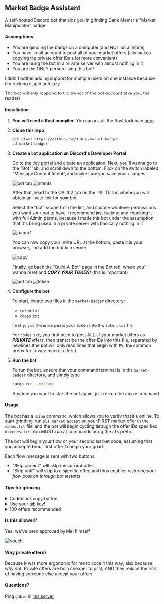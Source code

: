 ## Market Badge Assistant

A self-hosted Discord bot that aids you in grinding Dank Memer's "Market Manipulator" badge

#### Assumptions

-   You are grinding the badge on a computer (and NOT on a phone)
-   You have an alt account to post all of your market offers
    (this makes copying the private offer IDs a lot more convenient)
-   You are using the bot in a private server with almost nothing in it
-   You are the ONLY person using this bot!

I didn't bother adding support for multiple users on one instance because i'm fucking stupid and lazy

The bot will only respond to the owner of the bot _account_ (aka you, the reader)

#### Installation

1.  **You will need a Rust compiler.**
    You can install the Rust toolchain [here](https://rustup.rs/)

2.  **Clone this repo**

    ```sh
    git clone https://github.com/fuh-Q/market-badger
    cd market-badger
    ```

3.  **Create a bot application on Discord's Developer Portal**

    Go to the [dev portal](https://discord.com/developers) and create an application. Next, you'll wanna go to the "Bot" tab, and scroll down to the bottom. Flick on the switch labeled "Message Content Intent", and make sure you save your changes!

    ![bot tab](assets/bottab.png)
    ![intents](assets/intents.png)

    After that, head to the OAuth2 tab on the left. This is where you will obtain an invite link for your bot

    Select the "bot" scope from the list, and choose whatever permissions you want your bot to have. I recommend just fucking and chucking it with full Admin perms, because I made this bot under the assumption that it's being used in a private server with basically nothing in it

    ![oauth2](assets/oauth2.png)

    You can now copy your invite URL at the bottom, paste it in your browser, and add the bot to a server

    ![copy](assets/copy-url.png)

    Finally, go back the "Build-A-Bot" page in the Bot tab, where you'll wanna reset and **_COPY YOUR TOKEN!_** (this is important)

    ![bot tab](assets/bottab.png)
    ![token](assets/token.png)

4.  **Configure the bot**

    To start, create two files in the `market-badger` directory:

    -   `token.txt`
    -   `codes.txt`

    Firstly, you'll wanna paste your token into the `token.txt` file

    For `codes.txt`, you first need to post ALL of your market offers as **_PRIVATE_** offers, then transcribe the offer IDs into this file, separated by newlines (the bot will only read lines that begin with `PV`, the common prefix for private market offers)

5.  **Run the bot**

    To run the bot, ensure that your command terminal is in the `market-badger` directory, and simply type

    ```sh
    cargo run --release
    ```

    Anytime you want to start the bot again, just re-run the above command

#### Usage

The bot has a `!ping` command, which allows you to verify that it's online.
To start grinding, run `pls market accept` on your FIRST market offer in the `codes.txt` file, and the bot will begin cycling through the offer IDs specified in `codes.txt`. You MUST run all commands using the `pls` prefix.

The bot will begin your flow on your second market code, assuming that you accepted your first offer to begin your grind.

Each flow message is sent with two buttons:

-   "Skip current" will skip the current offer
-   "Skip until" will skip to a specific offer, and thus enables _restoring your flow position through bot restarts_

#### Tips for grinding

<details>
<summary>Codeblock copy button</summary>

Discord codeblocks have a copy button, as shown below

![usage](assets/copy-cmd.png)

</details>
<details>
<summary>Use your tab key!</summary>

Using your tab key (and shift+tab), you can navigate between interactive elements of the Discord client. This allows you to click the Dank Memer confirmations using only your keyboard, and allows you to keep your mouse cursor focused on the copy button mentioned in the last point

</details>
<details>
<summary>100 offers recommended</summary>

Partial market offers have a 5 minute acceptance cooldown. I personally recommend posting **100 private offers** to ensure a smooth grind hitting no cooldowns. Assuming it takes 3 seconds to accept a single offer, it should theoretically take 300 seconds (or 5 minutes) to accept 100 offers

</details>

#### Is this allowed?

Yes, we've been approved by Mel himself

![vouch](assets/vouch.png)

#### Why private offers?

Because it was more ergonomic for me to code it this way, also because _why not_.
Private offers are both cheaper to post, AND they reduce the risk of having someone else accept your offers

#### Questions?

Ping `gdkid` in [this server](https://discord.gg/gKEKpyXeEB)
